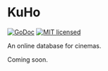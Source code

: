 KuHo
====
[![GoDoc](https://godoc.org/github.com/DexterLB/mvm?status.svg)](http://godoc.org/github.com/bitterfly/kuho)
[![MIT licensed](https://img.shields.io/badge/license-MIT-blue.svg)](https://raw.githubusercontent.com/DexterLB/mvm/master/LICENSE)

An online database for cinemas.

Coming soon.
